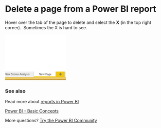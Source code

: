 ﻿<properties
   pageTitle="Delete a page from a Power BI report"
   description="Delete a page from a Power BI report"
   services="powerbi"
   documentationCenter=""
   authors="mihart"
   manager="mblythe"
   backup=""
   editor=""
   tags=""
   qualityFocus="no"
   qualityDate=""/>

<tags
   ms.service="powerbi"
   ms.devlang="NA"
   ms.topic="article"
   ms.tgt_pltfrm="NA"
   ms.workload="powerbi"
   ms.date="01/19/2017"
   ms.author="mihart"/>

# Delete a page from a Power BI report

Hover over the tab of the page to delete and select the **X** (in the top right corner).  Sometimes the X is hard to see.

![](media/powerbi-service-delete-a-page-from-a-report/deletepage.gif)

### See also

Read more about [reports in Power BI](powerbi-service-reports.md)

[Power BI - Basic Concepts](powerbi-service-basic-concepts.md)﻿

More questions? [Try the Power BI Community](http://community.powerbi.com/)

